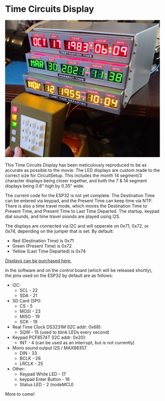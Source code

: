# Time Circuits Display

![TCD Front](https://raw.githubusercontent.com/CircuitSetup/Time-Circuits-Display/master/Images/tcd_front.jpg)


This Time Circuits Display has been meticulously reproduced to be as accurate as possible to the movie. The LED displays are custom made to the correct size for CircuitSetup. This includes the month 14 segment/3 character displays being closer together, and both the 7 & 14 segment displays being 0.6" high by 0.35" wide.

The current code for the ESP32 is not yet complete. The Destination Time can be entered via keypad, and the Present Time can keep time via NTP. There is also a time travel mode, which moves the Destination Time to Present Time, and Present Time to Last Time Departed. The startup, keypad dial sounds, and time travel sounds are played using I2S. 

The displays are connected via I2C and will opperate on 0x71, 0x72, or 0x74, depending on the jumper that is set. By default: 
- Red (Destination Time) is 0x71
- Green (Present Time) is 0x72
- Yellow (Last Time Departed) is 0x74

[Displays can be purchased here.](https://circuitsetup.us/index.php/product/time-circuits-display-assembled-pcb-with-i2c-interface-red-green-or-yellow/)

In the software and on the control board (which will be released shortly), the pins used on the ESP32 by default are as follows:
- I2C:
  - SCL - 22
  - SDA - 21
- SD Card (SPI):
  - CS - 5
  - MOSI - 23
  - MISO - 19
  - SCK - 19
- Real Time Clock DS3231M (I2C addr: 0x68):
  - SQW - 15 (used to blink LEDs every second)
- Keypad PCF8574T (I2C addr: 0x20):
  - INT - 4 (can be used as an interrupt, but is not currently)
- Mono sound output I2S / MAX98357
  - DIN - 33
  - BCLK - 26
  - LRCLK - 25
- Other:
  - Keypad White LED - 17
  - keypad Enter Button - 16
  - Status LED - 2 (nodeMCU)


More to come!
